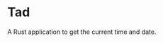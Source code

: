 <!--- SPDX-License-Identifier: Apache-2.0 --->

# Tad

A Rust application to get the current time and date.